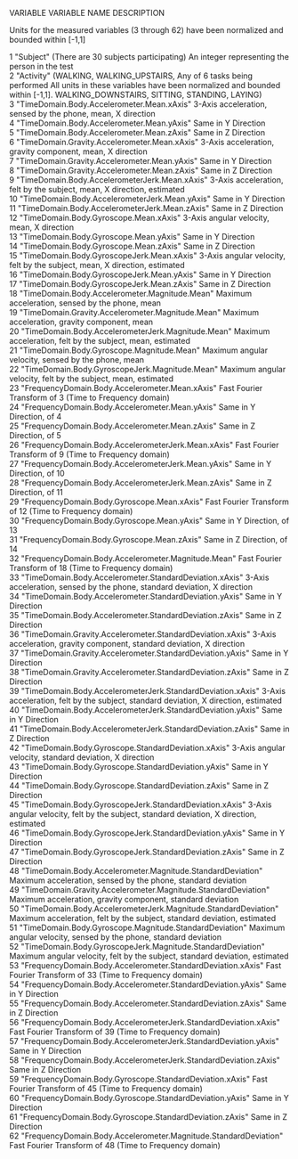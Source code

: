 VARIABLE	VARIABLE NAME						DESCRIPTION

Units for the measured variables (3 through 62) have been normalized and bounded within [-1,1]
	
1	"Subject"      							(There are 30 subjects participating)                                                	An integer representing the person in the test						
2	"Activity" (WALKING, WALKING_UPSTAIRS, 				Any of 6 tasks being performed						All units in these variables have been normalized and bounded within [-1,1].
	            WALKING_DOWNSTAIRS, SITTING, STANDING, LAYING)							
3	"TimeDomain.Body.Accelerometer.Mean.xAxis"			3-Axis acceleration, sensed by the phone, mean, X direction						
4	"TimeDomain.Body.Accelerometer.Mean.yAxis"  				Same in Y Direction						
5	"TimeDomain.Body.Accelerometer.Mean.zAxis"  				Same in Z Direction						
6	"TimeDomain.Gravity.Accelerometer.Mean.xAxis"    		3-Axis acceleration, gravity component, mean, X direction						
7	"TimeDomain.Gravity.Accelerometer.Mean.yAxis"  				Same in Y Direction						
8	"TimeDomain.Gravity.Accelerometer.Mean.zAxis"				Same in Z Direction						
9	"TimeDomain.Body.AccelerometerJerk.Mean.xAxis"  		3-Axis acceleration, felt by the subject, mean, X direction, estimated						
10	"TimeDomain.Body.AccelerometerJerk.Mean.yAxis"				Same in Y Direction						
11	"TimeDomain.Body.AccelerometerJerk.Mean.zAxis"       			Same in Z Direction						
12	"TimeDomain.Body.Gyroscope.Mean.xAxis"				3-Axis angular velocity, mean, X direction						
13	"TimeDomain.Body.Gyroscope.Mean.yAxis"            			Same in Y Direction						
14	"TimeDomain.Body.Gyroscope.Mean.zAxis" 					Same in Z Direction						
15	"TimeDomain.Body.GyroscopeJerk.Mean.xAxis"   			3-Axis angular velocity, felt by the subject, mean, X direction, estimated						
16	"TimeDomain.Body.GyroscopeJerk.Mean.yAxis"  				Same in Y Direction						
17	"TimeDomain.Body.GyroscopeJerk.Mean.zAxis"        			Same in Z Direction						
18	"TimeDomain.Body.Accelerometer.Magnitude.Mean"  		Maximum acceleration, sensed by the phone, mean						
19	"TimeDomain.Gravity.Accelerometer.Magnitude.Mean"   		Maximum acceleration, gravity component, mean						
20	"TimeDomain.Body.AccelerometerJerk.Magnitude.Mean"   		Maximum acceleration, felt by the subject, mean, estimated						
21	"TimeDomain.Body.Gyroscope.Magnitude.Mean"         		Maximum angular velocity, sensed by the phone, mean						
22	"TimeDomain.Body.GyroscopeJerk.Magnitude.Mean"			Maximum angular velocity, felt by the subject, mean, estimated						
23	"FrequencyDomain.Body.Accelerometer.Mean.xAxis"  		Fast Fourier Transform of 3 (Time to Frequency domain) 						
24	"FrequencyDomain.Body.Accelerometer.Mean.yAxis"   			Same in Y Direction, of 4						
25	"FrequencyDomain.Body.Accelerometer.Mean.zAxis"       			Same in Z Direction, of 5						
26	"FrequencyDomain.Body.AccelerometerJerk.Mean.xAxis"             	Fast Fourier Transform of 9 (Time to Frequency domain)						
27	"FrequencyDomain.Body.AccelerometerJerk.Mean.yAxis"            			Same in Y Direction, of 10						
28	"FrequencyDomain.Body.AccelerometerJerk.Mean.zAxis"             		Same in Z Direction, of 11						
29	"FrequencyDomain.Body.Gyroscope.Mean.xAxis"                      	Fast Fourier Transform of 12 (Time to Frequency domain) 						
30	"FrequencyDomain.Body.Gyroscope.Mean.yAxis"                    			Same in Y Direction, of 13						
31	"FrequencyDomain.Body.Gyroscope.Mean.zAxis"                      		Same in Z Direction, of 14						
32	"FrequencyDomain.Body.Accelerometer.Magnitude.Mean"             	Fast Fourier Transform of 18 (Time to Frequency domain) 						
33	"TimeDomain.Body.Accelerometer.StandardDeviation.xAxis"             	3-Axis acceleration, sensed by the phone, standard deviation, X direction						
34	"TimeDomain.Body.Accelerometer.StandardDeviation.yAxis"     			Same in Y Direction						
35	"TimeDomain.Body.Accelerometer.StandardDeviation.zAxis"          		Same in Z Direction						
36	"TimeDomain.Gravity.Accelerometer.StandardDeviation.xAxis"      	3-Axis acceleration, gravity component, standard deviation, X direction						
37	"TimeDomain.Gravity.Accelerometer.StandardDeviation.yAxis"      		Same in Y Direction						
38	"TimeDomain.Gravity.Accelerometer.StandardDeviation.zAxis"      		Same in Z Direction						
39	"TimeDomain.Body.AccelerometerJerk.StandardDeviation.xAxis"     	3-Axis acceleration, felt by the subject, standard deviation, X direction, estimated						
40	"TimeDomain.Body.AccelerometerJerk.StandardDeviation.yAxis"     		Same in Y Direction						
41	"TimeDomain.Body.AccelerometerJerk.StandardDeviation.zAxis"   			Same in Z Direction						
42	"TimeDomain.Body.Gyroscope.StandardDeviation.xAxis"    			3-Axis angular velocity, standard deviation, X direction						
43	"TimeDomain.Body.Gyroscope.StandardDeviation.yAxis"                 		Same in Y Direction						
44	"TimeDomain.Body.Gyroscope.StandardDeviation.zAxis"         			Same in Z Direction						
45	"TimeDomain.Body.GyroscopeJerk.StandardDeviation.xAxis"          	3-Axis angular velocity, felt by the subject, standard deviation, X direction, estimated						
46	"TimeDomain.Body.GyroscopeJerk.StandardDeviation.yAxis"         		Same in Y Direction						
47	"TimeDomain.Body.GyroscopeJerk.StandardDeviation.zAxis"        			Same in Z Direction						
48	"TimeDomain.Body.Accelerometer.Magnitude.StandardDeviation"     	Maximum acceleration, sensed by the phone,  standard deviation						
49	"TimeDomain.Gravity.Accelerometer.Magnitude.StandardDeviation"  	Maximum acceleration, gravity component,  standard deviation						
50	"TimeDomain.Body.AccelerometerJerk.Magnitude.StandardDeviation" 	Maximum acceleration, felt by the subject,  standard deviation, estimated						
51	"TimeDomain.Body.Gyroscope.Magnitude.StandardDeviation"         	Maximum angular velocity, sensed by the phone,  standard deviation						
52	"TimeDomain.Body.GyroscopeJerk.Magnitude.StandardDeviation"     	Maximum angular velocity, felt by the subject,  standard deviation, estimated						
53	"FrequencyDomain.Body.Accelerometer.StandardDeviation.xAxis"     	Fast Fourier Transform of 33 (Time to Frequency domain) 						
54	"FrequencyDomain.Body.Accelerometer.StandardDeviation.yAxis"    		Same in Y Direction						
55	"FrequencyDomain.Body.Accelerometer.StandardDeviation.zAxis"    		Same in Z Direction						
56	"FrequencyDomain.Body.AccelerometerJerk.StandardDeviation.xAxis"	Fast Fourier Transform of 39 (Time to Frequency domain)						
57	"FrequencyDomain.Body.AccelerometerJerk.StandardDeviation.yAxis" 		Same in Y Direction						
58	"FrequencyDomain.Body.AccelerometerJerk.StandardDeviation.zAxis"		Same in Z Direction						
59	"FrequencyDomain.Body.Gyroscope.StandardDeviation.xAxis"       		Fast Fourier Transform of 45 (Time to Frequency domain) 						
60	"FrequencyDomain.Body.Gyroscope.StandardDeviation.yAxis"        		Same in Y Direction						
61	"FrequencyDomain.Body.Gyroscope.StandardDeviation.zAxis"         		Same in Z Direction						
62	"FrequencyDomain.Body.Accelerometer.Magnitude.StandardDeviation"	Fast Fourier Transform of 48 (Time to Frequency domain) 						
